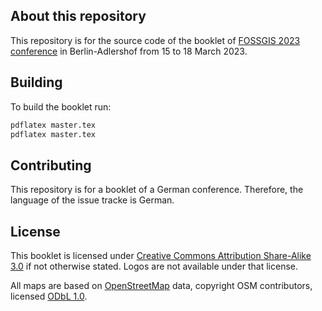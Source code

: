 ## About this repository

This repository is for the source code of the booklet of [FOSSGIS 2023 conference](http://fossgis-konferenz.de/2023/) in Berlin-Adlershof from 15 to 18 March 2023.

## Building

To build the booklet run:

```sh
pdflatex master.tex
pdflatex master.tex
```

## Contributing

This repository is for a booklet of a German conference. Therefore, the language of the issue tracke is German.

## License

This booklet is licensed under [Creative Commons Attribution Share-Alike 3.0](http://creativecommons.org/licenses/by-sa/3.0/) if not otherwise stated. Logos are not available under that license.

All maps are based on [OpenStreetMap](http://www.openstreetmap.org/copyright)
data, copyright OSM contributors, licensed [ODbL 1.0](http://opendatacommons.org/licenses/odbl/1-0/).

